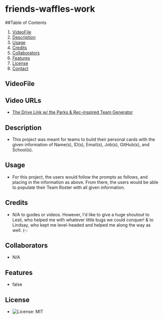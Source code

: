 # friends-waffles-work

 ##Table of Contents 
 1. [VideoFile](#videofile)
 2. [Description](#description)
 3. [Usage](#usage)
 4. [Credits](#credits)
 5. [Collaborators](#collaborators)
 6. [Features](#features)
 7. [License](#license)
 8. [Contact](#contact)
 
 ## VideoFile
 

 ## Video URLs
 - [The Drive Link w/ the Parks & Rec-inspired Team Generator](https://drive.google.com/file/d/19yCyw61FA6AT5CL3PK2PY_2Vmo5DowiT/view?usp=sharing)
 
 ## Description 
 - This project was meant for teams to build their personal cards with the given information of Name(s), ID(s), Email(s), Job(s), GitHub(s), and School(s).
 
 ## Usage
 - For this project, the users would follow the prompts as follows, and placing in the information as above. From there, the users would be able to populate their Team Roster with all given information.
 
 ## Credits
 - N/A to guides or videos. However, I'd like to give a huge shoutout to Lesli, who helped me with whatever little bugs we could conquer! & to Lindsay, who kept me level-headed and helped me along the way as well. (-:
 
 ## Collaborators
 - N/A
 
 ## Features
 - false
 
 ## License
 - ![License: MIT](https://opensource.org/licenses/MIT)
 